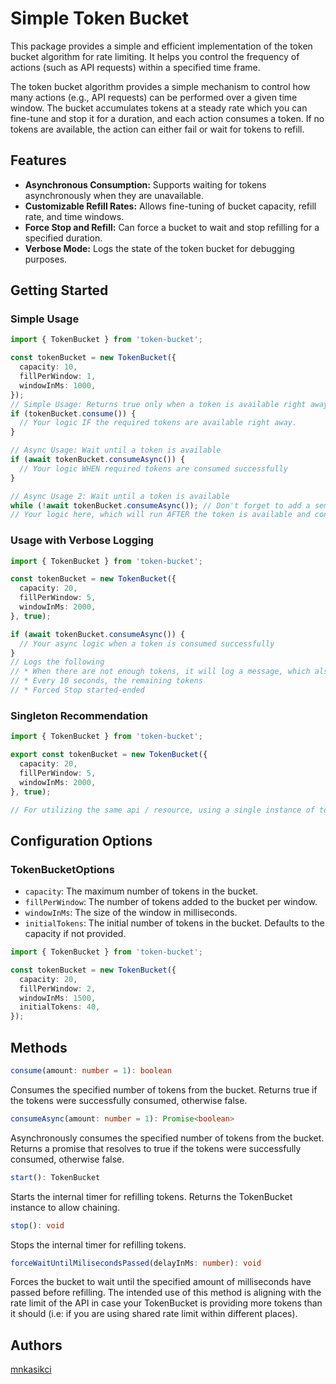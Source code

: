 # Simple Token Bucket
This package provides a simple and efficient implementation of the token bucket algorithm for rate limiting. It helps you control the frequency of actions (such as API requests) within a specified time frame.

The token bucket algorithm provides a simple mechanism to control how many actions (e.g., API requests) can be performed over a given time window. The bucket accumulates tokens at a steady rate which you can fine-tune and stop it for a duration, and each action consumes a token. If no tokens are available, the action can either fail or wait for tokens to refill.

## Features
- **Asynchronous Consumption:** Supports waiting for tokens asynchronously when they are unavailable.
- **Customizable Refill Rates:** Allows fine-tuning of bucket capacity, refill rate, and time windows.
- **Force Stop and Refill:** Can force a bucket to wait and stop refilling for a specified duration.
- **Verbose Mode:** Logs the state of the token bucket for debugging purposes.

## Getting Started

### Simple Usage

```ts
import { TokenBucket } from 'token-bucket';

const tokenBucket = new TokenBucket({
  capacity: 10,
  fillPerWindow: 1,
  windowInMs: 1000,
});
// Simple Usage: Returns true only when a token is available right away
if (tokenBucket.consume()) {
  // Your logic IF the required tokens are available right away.
}

// Async Usage: Wait until a token is available
if (await tokenBucket.consumeAsync()) {
  // Your logic WHEN required tokens are consumed successfully
}

// Async Usage 2: Wait until a token is available
while (!await tokenBucket.consumeAsync()); // Don't forget to add a semicolon after the while loop
// Your logic here, which will run AFTER the token is available and consumed. 

```

### Usage with Verbose Logging
```ts
import { TokenBucket } from 'token-bucket';

const tokenBucket = new TokenBucket({
  capacity: 20,
  fillPerWindow: 5,
  windowInMs: 2000,
}, true);

if (await tokenBucket.consumeAsync()) {
  // Your async logic when a token is consumed successfully
}
// Logs the following
// * When there are not enough tokens, it will log a message, which also tells when will the tokens be available
// * Every 10 seconds, the remaining tokens
// * Forced Stop started-ended
```

### Singleton Recommendation
```ts
import { TokenBucket } from 'token-bucket';

export const tokenBucket = new TokenBucket({
  capacity: 20,
  fillPerWindow: 5,
  windowInMs: 2000,
}, true);

// For utilizing the same api / resource, using a single instance of tokenBucket is recommended throughout the application is recommended.
```

## Configuration Options

### TokenBucketOptions

- `capacity`: The maximum number of tokens in the bucket.
- `fillPerWindow`: The number of tokens added to the bucket per window.
- `windowInMs`: The size of the window in milliseconds.
- `initialTokens`: The initial number of tokens in the bucket. Defaults to the capacity if not provided.

```ts
import { TokenBucket } from 'token-bucket';

const tokenBucket = new TokenBucket({
  capacity: 20,
  fillPerWindow: 2,
  windowInMs: 1500,
  initialTokens: 40,
});
```

## Methods

```ts
consume(amount: number = 1): boolean
```

Consumes the specified number of tokens from the bucket. Returns true if the tokens were successfully consumed, otherwise false.

```ts
consumeAsync(amount: number = 1): Promise<boolean>
```

Asynchronously consumes the specified number of tokens from the bucket. Returns a promise that resolves to true if the tokens were successfully consumed, otherwise false.

```ts
start(): TokenBucket
```

Starts the internal timer for refilling tokens. Returns the TokenBucket instance to allow chaining.

```ts
stop(): void
```

Stops the internal timer for refilling tokens.

```ts
forceWaitUntilMilisecondsPassed(delayInMs: number): void
```

Forces the bucket to wait until the specified amount of milliseconds have passed before refilling. The intended use of this method is aligning with the rate limit of the API in case your TokenBucket is providing more tokens than it should (i.e: if you are using shared rate limit within different places).

## Authors
[mnkasikci](https://github.com/mnkasikci)
